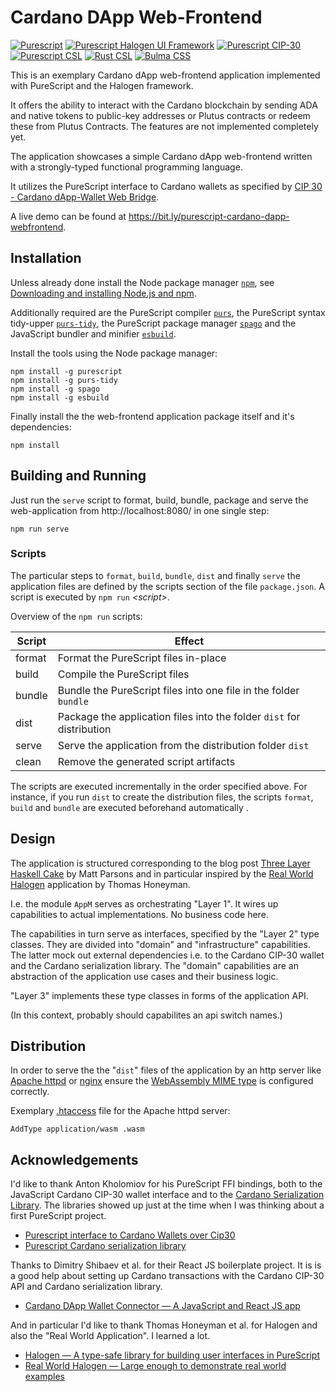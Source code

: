 # Cardano DApp Web-Frontend

[![Purescript](https://img.shields.io/badge/Purescript-v0.15.5-1d222d)](https://www.purescript.org/)
[![Purescript Halogen UI Framework](https://img.shields.io/badge/Purescript%20Halogen-v7.0.0-blue)](https://github.com/purescript-halogen/purescript-halogen)
[![Purescript CIP-30](https://img.shields.io/badge/Purescript%20CIP--30-v0.0.1-b5458f)](https://github.com/anton-k/purescript-cip30)
[![Purescript CSL](https://img.shields.io/badge/Purescript%20CSL-v0.0.1-b5458f)](https://github.com/anton-k/purescript-cardano-serialization-lib)
[![Rust CSL](https://img.shields.io/badge/Rust%20CSL-v11.2.1-f66a00)](https://github.com/Emurgo/cardano-serialization-lib)
[![Bulma CSS](https://img.shields.io/badge/Bulma%20CSS-v0.9.4-02d1b2)](https://bulma.io/)

This is an exemplary Cardano dApp web-frontend application implemented with PureScript and the Halogen framework.

It offers the ability to interact with the Cardano blockchain by sending ADA and native tokens to public-key addresses or Plutus contracts or redeem these from Plutus Contracts. The features are not implemented completely yet.

The application showcases a simple Cardano dApp web-frontend written with a strongly-typed functional programming language.

It utilizes the PureScript interface to Cardano wallets as specified by [CIP 30 - Cardano dApp-Wallet Web Bridge](https://cips.cardano.org/cips/cip3).

A live demo can be found at https://bit.ly/purescript-cardano-dapp-webfrontend.

## Installation

Unless already done install the Node package manager [`npm`](https://docs.npmjs.com/), see [Downloading and installing Node.js and npm](https://docs.npmjs.com/downloading-and-installing-node-js-and-npm).

Additionally required are the PureScript compiler [`purs`](https://www.npmjs.com/package/purescript), the PureScript syntax tidy-upper [`purs-tidy`](https://www.npmjs.com/package/purs-tidy), the PureScript package manager [`spago`](https://www.npmjs.com/package/spago) and the JavaScript bundler and minifier [`esbuild`](https://www.npmjs.com/package/esbuild). 

Install the tools using the Node package manager:

```console
npm install -g purescript
npm install -g purs-tidy
npm install -g spago
npm install -g esbuild
```

Finally install the the web-frontend application package itself and it's dependencies:

```console
npm install
```

## Building and Running

Just run the `serve` script to format, build, bundle, package and serve the web-application from http://localhost:8080/ in one single step:

```console
npm run serve
```

### Scripts

The particular steps to `format`, `build`, `bundle`, `dist` and finally `serve` the application files are defined by the scripts section of the file `package.json`. A script is executed by `npm run` *\<script\>*.

Overview of the `npm run` scripts:

| Script | Effect |
| --- | --- |
| format | Format the PureScript files in-place |
| build | Compile the PureScript files |
| bundle | Bundle the PureScript files into one file in the folder `bundle` |
| dist | Package the application files into the folder `dist` for distribution |
| serve | Serve the application from the distribution folder `dist` |
| clean | Remove the generated script artifacts |

The scripts are executed incrementally in the order specified above. For instance, if you run `dist` to create the distribution files, the scripts `format`, `build` and `bundle` are executed beforehand automatically .

## Design

The application is structured corresponding to the blog post [Three Layer Haskell Cake](https://www.parsonsmatt.org/2018/03/22/three_layer_haskell_cake.html) by Matt Parsons and in particular inspired by the [Real World Halogen](https://github.com/thomashoneyman/purescript-halogen-realworld) application by Thomas Honeyman.

I.e. the module `AppM` serves as orchestrating "Layer 1". It wires up capabilities to actual implementations. No business code here.

The capabilities in turn serve as interfaces, specified by the "Layer 2" type classes. They are divided into "domain" and "infrastructure" capabilities. The latter mock out external dependencies i.e. to the Cardano CIP-30 wallet and the Cardano serialization library. The "domain" capabilities are an abstraction of the application use cases and their business logic. 

"Layer 3" implements these type classes in forms of the application API.

(In this context, probably should capabilites an api switch names.)

## Distribution

In order to serve the the "`dist`" files of the application by an http server like [Apache httpd](https://httpd.apache.org/) or [nginx](https://www.nginx.com/) ensure the [WebAssembly MIME type](https://www.iana.org/assignments/media-types/application/wasm) is configured correctly.

Exemplary [.htaccess](https://httpd.apache.org/docs/2.4/howto/htaccess.html) file for the Apache httpd server:

```console
AddType application/wasm .wasm
```
## Acknowledgements

I'd like to thank Anton Kholomiov for his PureScript FFI bindings, both to the JavaScript Cardano CIP-30 wallet interface and to the [Cardano Serialization Library](https://github.com/Emurgo/cardano-serialization-lib). The libraries showed up just at the time when I was thinking about a first PureScript project.

* [Purescript interface to Cardano Wallets over Cip30](https://github.com/anton-k/purescript-cip30)
* [Purescript Cardano serialization library](https://github.com/anton-k/purescript-cardano-serialization-lib)

Thanks to Dimitry Shibaev et al. for their React JS boilerplate project. It is is a good help about setting up Cardano transactions with the Cardano CIP-30 API and Cardano serialization library. 

* [Cardano DApp Wallet Connector — A JavaScript and React JS app](https://github.com/dynamicstrategies/cardano-wallet-connector)

And in particular I'd like to thank Thomas Honeyman et al. for Halogen and also the "Real World Application". I learned a lot.

* [Halogen — A type-safe library for building user interfaces in PureScript](https://github.com/purescript-halogen/purescript-halogen)
* [Real World Halogen — Large enough to demonstrate real world examples](https://github.com/thomashoneyman/purescript-halogen-realworld)

